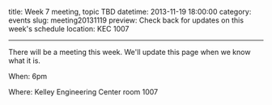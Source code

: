 title: Week 7 meeting, topic TBD
datetime: 2013-11-19 18:00:00
category: events
slug: meeting20131119
preview: Check back for updates on this week's schedule
location: KEC 1007

---

There will be a meeting this week. We'll update this page when we know what it is.

When: 6pm

Where: Kelley Engineering Center room 1007
